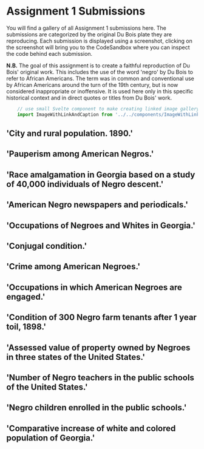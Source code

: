 # Assignment 1 Submissions
You will find a gallery of all Assignment 1 submissions here. The submissions are categorized by the original Du Bois plate they are reproducing. Each submission is displayed using a screenshot, clicking on the screenshot will bring you to the CodeSandbox where you can inspect the code behind each submission.

**N.B.** The goal of this assignment is to create a faithful reproduction of Du Bois' original work. This includes the use of the word 'negro' by Du Bois to refer to African Americans. The term was in common and conventional use by African Americans around the turn of the 19th century, but is now considered inappropriate or inoffensive. It is used here only in this specific historical context and in direct quotes or titles from Du Bois' work.

```js exec
    // use small Svelte component to make creating linked image gallery a bit easier
    import ImageWithLinkAndCaption from '../../components/ImageWithLinkAndCaption.svelte'
```
## 'City and rural population. 1890.'
<div class="grid grid-cols-3 gap-2">
    <ImageWithLinkAndCaption imageURL="https://cdn.loc.gov/service/pnp/ppmsca/33800/33873r.jpg" linkURL="https://www.loc.gov/pictures/collection/anedub/item/2013650430/" caption="Original" />
    <ImageWithLinkAndCaption imageURL="https://user-images.githubusercontent.com/33455297/74146513-3211d680-4c3c-11ea-8e1a-2c66baf76032.png" linkURL="https://codesandbox.io/s/idv-boilerplate-fs6p0" caption="Repro by 5v1n0" />
</div>

## 'Pauperism among American Negros.'
<div class="grid grid-cols-3 gap-2">
    <ImageWithLinkAndCaption imageURL="https://cdn.loc.gov/service/pnp/ppmsca/33900/33920r.jpg" linkURL="https://www.loc.gov/pictures/collection/anedub/item/2014645375/" caption="Original" />
    <ImageWithLinkAndCaption imageURL="https://user-images.githubusercontent.com/1752727/74800689-38284700-530f-11ea-868f-f69fa0836d2a.png" linkURL="https://codesandbox.io/s/idv-blk1assignment-angiewong-m7g7u" caption="Repro by angiewny " />
</div>

## 'Race amalgamation in Georgia based on a study of 40,000 individuals of Negro descent.'
<div class="grid grid-cols-3 gap-2">
    <ImageWithLinkAndCaption imageURL="https://cdn.loc.gov/service/pnp/ppmsca/33800/33875r.jpg" linkURL="https://www.loc.gov/pictures/collection/anedub/item/2013650432/" caption="Original" />
    <ImageWithLinkAndCaption imageURL="https://user-images.githubusercontent.com/60478251/74710336-58e39480-525c-11ea-9963-c8235cb917ee.png" linkURL="https://codesandbox.io/s/idv-assignment-1-lieow-shao-wei-1fdg6" caption="Repro by lieowsw" />
</div>

## 'American Negro newspapers and periodicals.'
<div class="grid grid-cols-3 gap-2">
    <ImageWithLinkAndCaption imageURL="https://cdn.loc.gov/service/pnp/ppmsca/33900/33923r.jpg" linkURL="https://www.loc.gov/pictures/collection/anedub/item/2014645377/" caption="Original" />
    <ImageWithLinkAndCaption imageURL="https://user-images.githubusercontent.com/59990552/74310507-54286780-4da8-11ea-984d-a73adcc7a3c7.jpeg" linkURL="https://codesandbox.io/s/idv-assignment1-jeanette-mmkkp" caption="Repro by jeancjw" />
</div>

## 'Occupations of Negroes and Whites in Georgia.'
<div class="grid grid-cols-3 gap-2">
    <ImageWithLinkAndCaption imageURL="https://cdn.loc.gov/service/pnp/ppmsca/33800/33889r.jpg" linkURL="https://www.loc.gov/pictures/collection/anedub/item/2005676812/" caption="Original" />
    <ImageWithLinkAndCaption imageURL="https://user-images.githubusercontent.com/60461793/74545687-47f90180-4f84-11ea-8e2c-1cd34d152116.png" linkURL="https://codesandbox.io/s/assignment-1-b7zy9" caption="Repro by anirudhgovind" />
    <ImageWithLinkAndCaption imageURL="https://user-images.githubusercontent.com/46587513/74661737-80424f00-51d3-11ea-9133-a0f36c723b52.PNG" linkURL="https://codesandbox.io/embed/idv-boilerplate-hgkpq?fontsize=14&hidenavigation=1&theme=dark" caption="Repro by siddharthl93" />
    <ImageWithLinkAndCaption imageURL="https://user-images.githubusercontent.com/37584702/74583661-35261180-5004-11ea-877b-3932a66da775.png" linkURL="https://codesandbox.io/s/week1-stage-1-n0b70" caption="Repro by teoyangrui " />
</div>

## 'Conjugal condition.'
<div class="grid grid-cols-3 gap-2">
    <ImageWithLinkAndCaption imageURL="https://cdn.loc.gov/service/pnp/ppmsca/33800/33872r.jpg" linkURL="https://www.loc.gov/pictures/collection/anedub/item/2013650429/" caption="Original" />
    <ImageWithLinkAndCaption imageURL="https://user-images.githubusercontent.com/26361190/74746911-15f7e000-52a1-11ea-9199-7688105578f9.png" linkURL="https://codesandbox.io/s/idv-blk1assignment-adriantan-9oq2d" caption="Repro by adriantanjm" />
</div>

## 'Crime among American Negroes.'
<div class="grid grid-cols-3 gap-2">
    <ImageWithLinkAndCaption imageURL="https://cdn.loc.gov/service/pnp/ppmsca/33900/33922r.jpg" linkURL="https://www.loc.gov/pictures/collection/anedub/item/2014645376/" caption="Original" />
    <ImageWithLinkAndCaption imageURL="https://user-images.githubusercontent.com/60462748/74600991-d203b000-50d3-11ea-9a90-d1620e0c52b9.png" linkURL="https://codesandbox.io/s/idv-assignment-gl2nq" caption="Repro by garethgc" />
    <ImageWithLinkAndCaption imageURL="https://user-images.githubusercontent.com/22673334/74437654-72bf5900-4ea3-11ea-9985-cb6739a3dd82.png" linkURL="https://codesandbox.io/s/idv-boilerplate-44x6z" caption="Repro by hadi91" />
</div>

## 'Occupations in which American Negroes are engaged.'
<div class="grid grid-cols-3 gap-2">
  <ImageWithLinkAndCaption imageURL="https://cdn.loc.gov/service/pnp/ppmsca/33900/33905r.jpg" linkURL="https://www.loc.gov/pictures/collection/anedub/item/2013650370/" caption="Original" />
  <ImageWithLinkAndCaption imageURL="https://user-images.githubusercontent.com/60467498/74305111-ed9c4d00-4d99-11ea-8175-ae9beb9f3335.png" linkURL="https://codesandbox.io/s/idv-boilerplate-qkuv0" caption="Repro by qiuhongh" />
  <ImageWithLinkAndCaption imageURL="https://user-images.githubusercontent.com/60461838/74732086-6745a680-5284-11ea-85e3-7d5ad371ed14.png" linkURL="https://codesandbox.io/s/assignment1-ch90o" caption="Repro by Marcus734568" />
  <ImageWithLinkAndCaption imageURL="https://user-images.githubusercontent.com/13068862/74664476-ba621f80-51d8-11ea-8f89-5c501a70a3b1.png" linkURL="https://codesandbox.io/s/block1-npo99?fontsize=14&hidenavigation=1&theme=dark" caption="Repro by liunuozhi" />
</div>

## 'Condition of 300 Negro farm tenants after 1 year toil, 1898.'
<div class="grid grid-cols-3 gap-2">
  <ImageWithLinkAndCaption imageURL="https://cdn.loc.gov/service/pnp/ppmsca/33800/33892r.jpg" linkURL="https://www.loc.gov/pictures/collection/anedub/item/2013650353/" caption="Original" />
  <ImageWithLinkAndCaption imageURL="https://user-images.githubusercontent.com/60502523/74635539-32acee80-51a1-11ea-8bca-f3ecf7dec5d1.png" linkURL="https://codesandbox.io/s/assignment1sunny-ren-yu-rp6ll" caption="Repro by SunnyRY" />
  <ImageWithLinkAndCaption imageURL="https://user-images.githubusercontent.com/55266447/74603583-f66d8580-50ef-11ea-93ca-0e2897d7d4ed.png" linkURL="https://codesandbox.io/s/redrawingduboisconditionsofnegrofarworkers1898-67xfs?fontsize=14&hidenavigation=1&theme=dark" caption="Repro by hayley-starr" />
</div>

## 'Assessed value of property owned by Negroes in three states of the United States.'
<div class="grid grid-cols-3 gap-2">
  <ImageWithLinkAndCaption imageURL="https://cdn.loc.gov/service/pnp/ppmsca/33900/33917r.jpg" linkURL="https://www.loc.gov/pictures/collection/anedub/item/2014645361/" caption="Original" />
  <ImageWithLinkAndCaption imageURL="https://user-images.githubusercontent.com/60498487/74727369-074b0200-527c-11ea-8851-09b0a161da73.JPG"
  linkURL="https://codesandbox.io/s/week1-stage-1-bjf6z" caption="Repro by ktronquillo" />
</div>

## 'Number of Negro teachers in the public schools of the United States.'
<div class="grid grid-cols-3 gap-2">
  <ImageWithLinkAndCaption imageURL="https://cdn.loc.gov/service/pnp/ppmsca/33900/33908r.jpg" linkURL="https://www.loc.gov/pictures/collection/anedub/item/2013650374/" caption="Original" />
  <ImageWithLinkAndCaption imageURL="https://user-images.githubusercontent.com/60461690/74607120-d69a8980-5110-11ea-9e88-5374b72d2bf8.png"
  linkURL="https://codesandbox.io/s/idv-boilerplate-uluxl" caption="Repro by jolinkwan" />
  <ImageWithLinkAndCaption imageURL="https://user-images.githubusercontent.com/1752727/74800574-dbc52780-530e-11ea-9c9c-1e60a2b499e6.png" linkURL="https://codesandbox.io/s/assignment-1-by-zeng-xinyu-kk0j2" caption="Repro by Gabriellezeng" />
</div>

## 'Negro children enrolled in the public schools.'
<div class="grid grid-cols-3 gap-2">
  <ImageWithLinkAndCaption imageURL="https://cdn.loc.gov/service/pnp/ppmsca/33800/33877r.jpg" linkURL="https://www.loc.gov/pictures/collection/anedub/item/2013650434/" caption="Original" />
  <ImageWithLinkAndCaption imageURL="https://user-images.githubusercontent.com/58239074/74531862-c5af1400-4f68-11ea-8e74-d2cb5a001f2f.png"
  linkURL="https://codesandbox.io/s/block1-assignment-msiqn" caption="Repro by jiaxin7310" />
</div>

## 'Comparative increase of white and colored population of Georgia.'
<div class="grid grid-cols-3 gap-2">
  <ImageWithLinkAndCaption imageURL="https://cdn.loc.gov/service/pnp/ppmsca/33800/33869r.jpg" linkURL="https://www.loc.gov/pictures/collection/anedub/item/2013650426/" caption="Original" />
  <ImageWithLinkAndCaption imageURL="https://user-images.githubusercontent.com/60643362/74444564-0565f500-4eb0-11ea-8086-d8c371b71c51.png" linkURL="https://codesandbox.io/s/idv-boilerplate-vibzm" caption="Repro by anu-nallari" />
</div>
